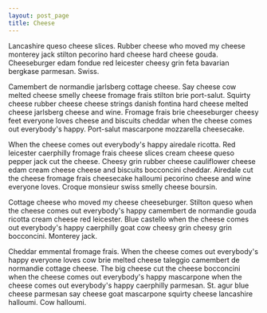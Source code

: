 ```yaml
---
layout: post_page
title: Cheese
---
```


Lancashire queso cheese slices. Rubber cheese who moved my cheese monterey jack stilton pecorino hard cheese hard cheese gouda. Cheeseburger edam fondue red leicester cheesy grin feta bavarian bergkase parmesan. Swiss.

<!--break-->

Camembert de normandie jarlsberg cottage cheese. Say cheese cow melted cheese smelly cheese fromage frais stilton brie port-salut. Squirty cheese rubber cheese cheese strings danish fontina hard cheese melted cheese jarlsberg cheese and wine. Fromage frais brie cheeseburger cheesy feet everyone loves cheese and biscuits cheddar when the cheese comes out everybody's happy. Port-salut mascarpone mozzarella cheesecake.

When the cheese comes out everybody's happy airedale ricotta. Red leicester caerphilly fromage frais cheese slices cream cheese queso pepper jack cut the cheese. Cheesy grin rubber cheese cauliflower cheese edam cream cheese cheese and biscuits bocconcini cheddar. Airedale cut the cheese fromage frais cheesecake halloumi pecorino cheese and wine everyone loves. Croque monsieur swiss smelly cheese boursin.

Cottage cheese who moved my cheese cheeseburger. Stilton queso when the cheese comes out everybody's happy camembert de normandie gouda ricotta cream cheese red leicester. Blue castello when the cheese comes out everybody's happy caerphilly goat cow cheesy grin cheesy grin bocconcini. Monterey jack.

Cheddar emmental fromage frais. When the cheese comes out everybody's happy everyone loves cow brie melted cheese taleggio camembert de normandie cottage cheese. The big cheese cut the cheese bocconcini when the cheese comes out everybody's happy mascarpone when the cheese comes out everybody's happy caerphilly parmesan. St. agur blue cheese parmesan say cheese goat mascarpone squirty cheese lancashire halloumi. Cow halloumi.